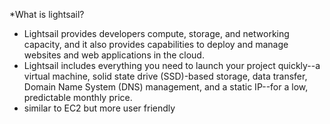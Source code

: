 *What is lightsail?
- Lightsail provides developers compute, storage, and networking capacity, and it also provides capabilities to deploy and manage websites and web applications in the cloud.
- Lightsail includes everything you need to launch your project quickly--a virtual machine, solid state drive (SSD)-based storage, data transfer, Domain Name System (DNS) management, and a static IP--for a low, predictable monthly price.
- similar to EC2 but more user friendly
